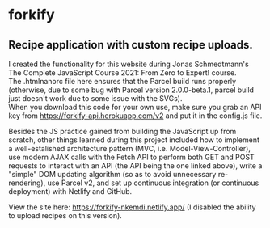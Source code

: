 # forkify

## Recipe application with custom recipe uploads.

I created the functionality for this website during Jonas Schmedtmann's The Complete JavaScript Course 2021: From Zero to Expert! course.\
The .htmlnanorc file here ensures that the Parcel build runs properly (otherwise, due to some bug with Parcel version 2.0.0-beta.1, parcel build just doesn't work due to some issue with the SVGs).\
When you download this code for your own use, make sure you grab an API key from https://forkify-api.herokuapp.com/v2 and put it in the config.js file.

Besides the JS practice gained from building the JavaScript up from scratch, other things learned during this project included how to implement a well-estalished architecture pattern (MVC, i.e. Model-View-Controller), use modern AJAX calls with the Fetch API to perform both GET and POST requests to interact with an API (the API being the one linked above), write a "simple" DOM updating algorithm (so as to avoid unnecessary re-rendering), use Parcel v2, and set up continuous integration (or continuous deployment) with Netlify and GitHub.

View the site here: https://forkify-nkemdi.netlify.app/ (I disabled the ability to upload recipes on this version).
